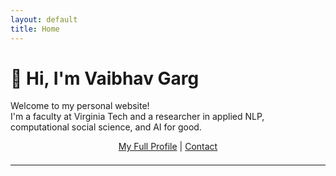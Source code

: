 ```yaml
---
layout: default
title: Home
---
```


# 👋 Hi, I'm **Vaibhav Garg**

Welcome to my personal website!  
I'm a faculty at Virginia Tech and a researcher in applied NLP, computational social science, and AI for good.


<div style="text-align:center; margin-bottom: 1.5em;">
  <a href="readme.md">My Full Profile</a> |
  <a href="contact.md">Contact</a>
</div>

---
